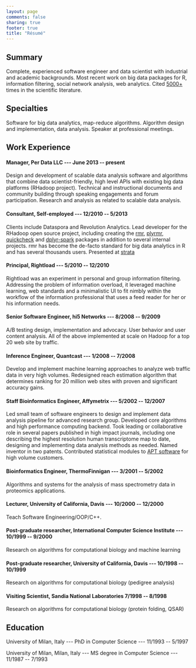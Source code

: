 ```yaml
---
layout: page
comments: false
sharing: true
footer: true
title: "Résumé"
---
```


## Summary
Complete, experienced software engineer and data scientist with industrial and academic backgrounds. Most recent work on big data packages for R, information filtering, social network analysis, web analytics. Cited [5000+](http://scholar.google.com/citations?user=uNAgLfwAAAAJ) times in the scientific literature.

## Specialties
Software for big data analytics, map-reduce algorithms. Algorithm design and implementation, data analysis. Speaker at professional meetings.

## Work Experience

#### Manager, Per Data LLC --- June 2013 -- present

Design and development of scalable data analysis software and algorithms that combine data scientist-friendly, high level APIs with existing big data platforms (RHadoop project). Technical and instructional documents and community building through speaking engagements and forum participation. Research and analysis as related to scalable data analysis.

#### Consultant, Self-employed --- 12/2010 -- 5/2013
Clients include Dataspora and Revolution Analytics. Lead developer for the RHadoop open source project, including creating the [rmr](https::/github.con/RevolutionAnalytics/rmr2), [plyrmr](https::/github.con/RevolutionAnalytics/plyrmr), [quickcheck](https::/github.con/RevolutionAnalytics/quickcheck) and [dplyr-spark](https::/github.con/RevolutionAnalytics/dplyr-spark) packages in addition to several internal projects. rmr has become the de-facto standard for big data analytics in R and has several thousands users. Presented at [strata](http://www.youtube.com/watch?v=DW8ISErV_4s)

#### Principal, Rightload --- 5/2010 -- 12/2010
Rightload was an experiment in personal and group information filtering. Addressing the problem of information overload, it leveraged machine learning, web standards and a minimalistic UI to fit nimbly within the workflow of the information professional that uses a feed reader for her or his information needs.

#### Senior Software Engineer, hi5 Networks ---  8/2008 -- 9/2009
A/B testing design, implementation and advocacy. User behavior and user content analysis. All of the above implemented at scale on Hadoop for a top 20 web site by traffic.

#### Inference Engineer, Quantcast --- 1/2008 -- 7/2008
Develop and implement machine learning approaches to analyze web traffic data in very high volumes. Redesigned reach estimation algorithm that determines ranking for 20 million web sites with proven and significant accuracy gains.

#### Staff Bioinformatics Engineer, Affymetrix --- 5/2002 -- 12/2007
Led small team of software engineers to design and implement data analysis pipeline for advanced research group. Developed core algorithms and high performance computing backend. Took leading or collaborative role in several papers published in high impact journals, including one describing the highest resolution human transcriptome map to date, designing and implementing data analysis methods as needed. Named inventor in two patents. Contributed statistical modules to [APT software](http://www.affymetrix.com/estore/partners_programs/programs/developer/tools/powertools.affx) for high volume customers.

#### Bioinformatics Engineer, ThermoFinnigan --- 3/2001 -- 5/2002
Algorithms and systems for the analysis of mass spectrometry data in proteomics applications.

#### Lecturer, University of California, Davis --- 10/2000 -- 12/2000
Teach Software Engineering/OOP/C++.

#### Post-graduate researcher, International Computer Science Institute --- 10/1999 -- 9/2000
Research on algorithms for computational biology and machine learning

#### Post-graduate researcher, University of California, Davis --- 10/1998 -- 10/1999
Research on algorithms for computational biology (pedigree analysis)

#### Visiting Scientist, Sandia National Laboratories 7/1998 -- 8/1998
Research on algorithms for computational biology (protein folding, QSAR)

## Education
University of Milan, Italy --- PhD in Computer Science --- 11/1993 -- 5/1997

University of Milan, Milan, Italy --- MS degree in Computer Science --- 11/1987 -- 7/1993
